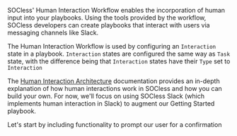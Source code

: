 SOCless' Human Interaction Workflow enables the incorporation of human input into your playbooks. Using the tools provided by the workflow, SOCless developers can create playbooks that interact with users via messaging channels like Slack.

The Human Interaction Workflow is used by configuring an `Interaction` state in a playbook. `Interaction` states are configured the same way as `Task` state, with the difference being that `Interaction` states have their `Type` set to  `Interaction`

The [Human Interaction Architecture](../../reference/human-interaction-architecture.md) documentation provides an in-depth explanation of how human interactions work in SOCless and how you can build your own. For now, we'll focus on using SOCless Slack (which implements human interaction in Slack) to augment our Getting Started playbook.

Let's start by including functionality to prompt our user for a confirmation
